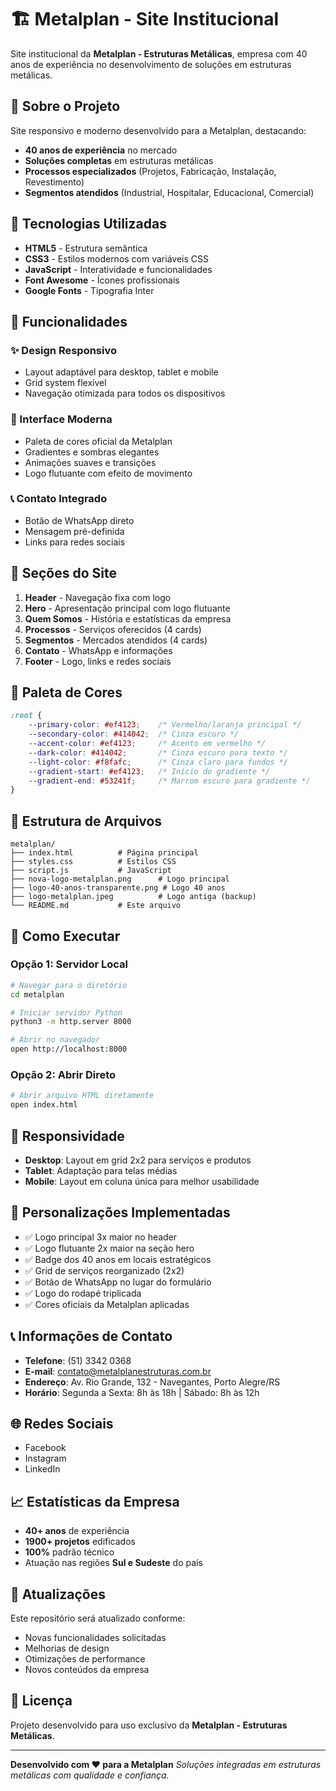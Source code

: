 # 🏗️ Metalplan - Site Institucional

Site institucional da **Metalplan - Estruturas Metálicas**, empresa com 40 anos de experiência no desenvolvimento de soluções em estruturas metálicas.

## 🎯 Sobre o Projeto

Site responsivo e moderno desenvolvido para a Metalplan, destacando:
- **40 anos de experiência** no mercado
- **Soluções completas** em estruturas metálicas
- **Processos especializados** (Projetos, Fabricação, Instalação, Revestimento)
- **Segmentos atendidos** (Industrial, Hospitalar, Educacional, Comercial)

## 🚀 Tecnologias Utilizadas

- **HTML5** - Estrutura semântica
- **CSS3** - Estilos modernos com variáveis CSS
- **JavaScript** - Interatividade e funcionalidades
- **Font Awesome** - Ícones profissionais
- **Google Fonts** - Tipografia Inter

## 📱 Funcionalidades

### ✨ Design Responsivo
- Layout adaptável para desktop, tablet e mobile
- Grid system flexível
- Navegação otimizada para todos os dispositivos

### 🎨 Interface Moderna
- Paleta de cores oficial da Metalplan
- Gradientes e sombras elegantes
- Animações suaves e transições
- Logo flutuante com efeito de movimento

### 📞 Contato Integrado
- Botão de WhatsApp direto
- Mensagem pré-definida
- Links para redes sociais

## 🏢 Seções do Site

1. **Header** - Navegação fixa com logo
2. **Hero** - Apresentação principal com logo flutuante
3. **Quem Somos** - História e estatísticas da empresa
4. **Processos** - Serviços oferecidos (4 cards)
5. **Segmentos** - Mercados atendidos (4 cards)
6. **Contato** - WhatsApp e informações
7. **Footer** - Logo, links e redes sociais

## 🎨 Paleta de Cores

```css
:root {
    --primary-color: #ef4123;    /* Vermelho/laranja principal */
    --secondary-color: #414042;  /* Cinza escuro */
    --accent-color: #ef4123;     /* Acento em vermelho */
    --dark-color: #414042;       /* Cinza escuro para texto */
    --light-color: #f8fafc;      /* Cinza claro para fundos */
    --gradient-start: #ef4123;   /* Início do gradiente */
    --gradient-end: #53241f;     /* Marrom escuro para gradiente */
}
```

## 📁 Estrutura de Arquivos

```
metalplan/
├── index.html          # Página principal
├── styles.css          # Estilos CSS
├── script.js           # JavaScript
├── nova-logo-metalplan.png      # Logo principal
├── logo-40-anos-transparente.png # Logo 40 anos
├── logo-metalplan.jpeg          # Logo antiga (backup)
└── README.md           # Este arquivo
```

## 🚀 Como Executar

### Opção 1: Servidor Local
```bash
# Navegar para o diretório
cd metalplan

# Iniciar servidor Python
python3 -m http.server 8000

# Abrir no navegador
open http://localhost:8000
```

### Opção 2: Abrir Direto
```bash
# Abrir arquivo HTML diretamente
open index.html
```

## 📱 Responsividade

- **Desktop**: Layout em grid 2x2 para serviços e produtos
- **Tablet**: Adaptação para telas médias
- **Mobile**: Layout em coluna única para melhor usabilidade

## 🔧 Personalizações Implementadas

- ✅ Logo principal 3x maior no header
- ✅ Logo flutuante 2x maior na seção hero
- ✅ Badge dos 40 anos em locais estratégicos
- ✅ Grid de serviços reorganizado (2x2)
- ✅ Botão de WhatsApp no lugar do formulário
- ✅ Logo do rodapé triplicada
- ✅ Cores oficiais da Metalplan aplicadas

## 📞 Informações de Contato

- **Telefone**: (51) 3342 0368
- **E-mail**: contato@metalplanestruturas.com.br
- **Endereço**: Av. Rio Grande, 132 - Navegantes, Porto Alegre/RS
- **Horário**: Segunda a Sexta: 8h às 18h | Sábado: 8h às 12h

## 🌐 Redes Sociais

- Facebook
- Instagram  
- LinkedIn

## 📈 Estatísticas da Empresa

- **40+ anos** de experiência
- **1900+ projetos** edificados
- **100%** padrão técnico
- Atuação nas regiões **Sul e Sudeste** do país

## 🔄 Atualizações

Este repositório será atualizado conforme:
- Novas funcionalidades solicitadas
- Melhorias de design
- Otimizações de performance
- Novos conteúdos da empresa

## 📝 Licença

Projeto desenvolvido para uso exclusivo da **Metalplan - Estruturas Metálicas**.

---

**Desenvolvido com ❤️ para a Metalplan**
*Soluções integradas em estruturas metálicas com qualidade e confiança.* 